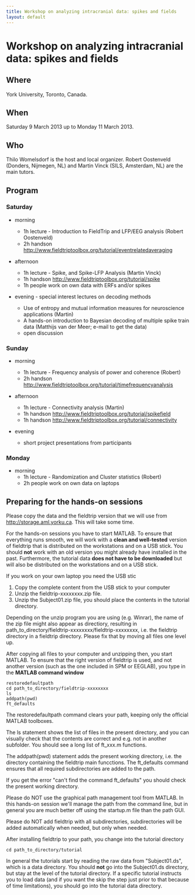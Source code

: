 ```yaml
---
title: Workshop on analyzing intracranial data: spikes and fields
layout: default
---
```


#  Workshop on analyzing intracranial data: spikes and fields

## Where

York University, Toronto, Canada.

## When

Saturday 9 March 2013 up to Monday 11 March 2013.

## Who

Thilo Womelsdorf is the host and local organizer. Robert Oostenveld (Donders, Nijmegen, NL) and Martin Vinck (SILS, Amsterdam, NL) are the main tutors.

## Program

###  Saturday

*  morning
    * 1h lecture - Introduction to FieldTrip and LFP/EEG analysis (Robert Oostenveld)
    * 2h handson http://www.fieldtriptoolbox.org/tutorial/eventrelatedaveraging

*  afternoon
    * 1h lecture - Spike, and Spike-LFP Analysis (Martin Vinck)
    * 1h handson http://www.fieldtriptoolbox.org/tutorial/spike
    * 1h people work on own data with ERFs and/or spikes

*  evening - special interest lectures on decoding methods
    * Use of entropy and mutual information measures for neuroscience applications (Martin)
    * A hands-on introduction to Bayesian decoding of multiple spike train data (Matthijs van der Meer; e-mail to get the data)
    * open discussion

###  Sunday

*  morning
    * 1h lecture - Frequency analysis of power and coherence (Robert)
    * 2h handson http://www.fieldtriptoolbox.org/tutorial/timefrequencyanalysis

*  afternoon
    * 1h lecture - Connectivity analysis (Martin)
    * 1h handson http://www.fieldtriptoolbox.org/tutorial/spikefield
    * 1h handson http://www.fieldtriptoolbox.org/tutorial/connectivity

*  evening
    * short project presentations from participants

###  Monday

*  morning
    * 1h lecture - Randomization and Cluster statistics (Robert)
    * 2h people work on own data on laptops

## Preparing for the hands-on sessions

Please copy the data and the fieldtrip version that we will use from http://storage.aml.yorku.ca. This will take some time.

For the hands-on sessions you have to start MATLAB. To ensure that
everything runs smooth, we will work with a **clean and well-tested**
version of fieldtrip that is distributed on the workstations and on a USB stick. You should **not** work with an old version you might already have installed in the past. Furthermore, the tutorial data **does not have to be downloaded** but will also be distributed on the workstations and on a USB stick.

If you work on your own laptop you need the USB stic
 1.  Copy the complete content from the USB stick to your computer
 2.  Unzip the fieldtrip-xxxxxxxx.zip file.
 3.  Unzip the Subject01.zip file, you should place the contents in the tutorial directory.

<div class="alert-danger">
Depending on the unzip program you are using (e.g. Winrar), the name
of the zip file might also appear as directiory, resulting in
path_to_directory/fieldtrip-xxxxxxxx/fieldtrip-xxxxxxxx, i.e. the
fieldtrip directory in a fieldtrip directory. Please fix that by
moving all files one level up.
</div>

After copying all files to your computer and unzipping then, you start MATLAB. To ensure that the right version of fieldtrip is used, and not another version (such as the one included in SPM or EEGLAB), you type in the **MATLAB command window**

    restoredefaultpath
    cd path_to_directory/fieldtrip-xxxxxxxx
    ls
    addpath(pwd)
    ft_defaults

The restoredefaultpath command clears your path, keeping only the official MATLAB toolboxes.

The ls statement shows the list of files in the present directory, and you can visually check that the contents are correct and e.g. not in another subfolder. You should see a long list of ft_xxx.m functions.

The addpath(pwd) statement adds the
present working directory, i.e. the directory containing the fieldtrip
main funcctions. The ft_defaults command ensures that all required
subdirectories are added to the path.

If you get the error "can't find the command ft_defaults" you should check the present working directory.

<div class="alert-danger">
Please do NOT use the graphical path management tool from MATLAB. In this hands-on session we'll manage the path from the command line, but in general you are much better off using the startup.m file than the path GUI.

Please do NOT add fieldtrip with all subdirectories, subdirectories will be added automatically when needed, but only when needed.
</div>

After installing fieldtrip to your path, you change into the tutorial directory

    cd path_to_directory/tutorial

In general the tutorials start by reading the raw data from
"Subject01.ds", which is a data directory. You should **not** go into
the Subject01.ds directory, but stay at the level of the tutorial
directory. If a specific tutorial instructs you to load data (and
if you want the skip the step just prior to that because of time
limitations), you should go into the tutorial data directory.
